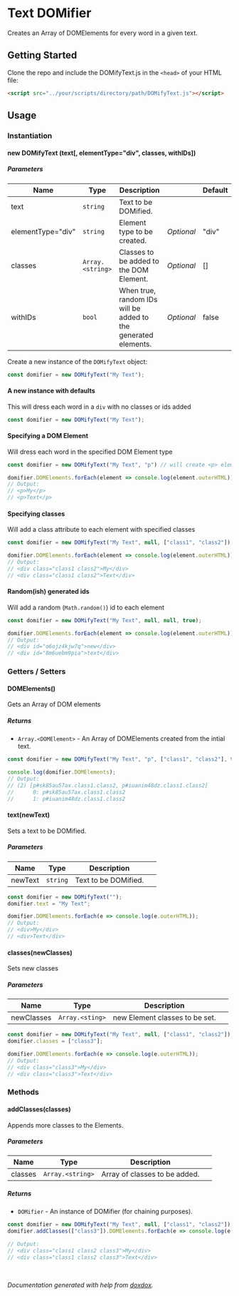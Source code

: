 # Text DOMifier
Creates an Array of DOMElements for every word in a given text.

## Getting Started
Clone the repo and include the DOMifyText.js in the `<head>` of your HTML file:
```html
<script src="../your/scripts/directory/path/DOMifyText.js"></script>
```

## Usage
### Instantiation
#### new DOMifyText (text[, elementType&#x3D;&quot;div&quot;, classes, withIDs]) 
##### Parameters

| Name | Type | Description |  | Default |
| ---- | ---- | ----------- | -------- | ------- |
| text | `string`  | Text to be DOMified. | &nbsp; | &nbsp; |
| elementType&#x3D;&quot;div&quot; | `string`  | Element type to be created. | *Optional* | "div" |
| classes | `Array.<string>`  | Classes to be added to the DOM Element. | *Optional* | [] |
| withIDs | `bool`  | When true, random IDs will be added to the generated elements. | *Optional* | false |

Create a new instance of the `DOMifyText` object:
```javascript
const domifier = new DOMifyText("My Text");
```

#### A new instance with defaults
This will dress each word in a `div` with no classes or ids added
```javascript
const domifier = new DOMifyText("My Text");
```

#### Specifying a DOM Element
Will dress each word in the specified DOM Element type
```javascript
const domifier = new DOMifyText("My Text", "p") // will create <p> elements

domifier.DOMElements.forEach(element => console.log(element.outerHTML));
// Output:
// <p>My</p>
// <p>Text</p>
```

#### Specifying classes
Will add a class attribute to each element with specified classes
```javascript
const domifier = new DOMifyText("My Text", null, ["class1", "class2"]);

domifier.DOMElements.forEach(element => console.log(element.outerHTML));
// Output:
// <div class="class1 class2">My</div>
// <div class="class1 class2">Text</div>
```

#### Random(ish) generated ids
Will add a random (`Math.random()`) id to each element
```javascript
const domifier = new DOMifyText("My Text", null, null, true);

domifier.DOMElements.forEach(element => console.log(element.outerHTML));
// Output:
// <div id="o6ojz4kjw7q">new</div>
// <div id="8m6uebm9pia">text</div>
```


### Getters / Setters
#### DOMElements() 

Gets an Array of DOM elements

##### Returns

- `Array.<DOMElement>`  - An Array of DOMElements created from the intial text.

```javascript
const domifier = new DOMifyText("My Text", "p", ["class1", "class2"], true);

console.log(domifier.DOMElements);
// Output:
// (2) [p#sk85au57ax.class1.class2, p#iuanim48dz.class1.class2]
//      0: p#sk85au57ax.class1.class2
//      1: p#iuanim48dz.class1.class2
```


#### text(newText) 

Sets a text to be DOMified.

##### Parameters

| Name | Type | Description |  |
| ---- | ---- | ----------- | -------- |
| newText | `string`  | Text to be DOMified. | &nbsp; |

```javascript
const domifier = new DOMifyText("");
domifier.text = "My Text";

domifier.DOMElements.forEach(e => console.log(e.outerHTML));
// Output:
// <div>My</div>
// <div>Text</div>
```

#### classes(newClasses) 

Sets new classes

##### Parameters

| Name | Type | Description |  |
| ---- | ---- | ----------- | -------- |
| newClasses | `Array.<sting>`  | new Element classes to be set. | &nbsp; |

```javascript
const domifier = new DOMifyText("My Text", null, ["class1", "class2"]);
domifier.classes = ["class3"];

domifier.DOMElements.forEach(e => console.log(e.outerHTML));
// Output:
// <div class="class3">My</div>
// <div class="class3">Text</div>
```

### Methods

#### addClasses(classes) 

Appends more classes to the Elements.


##### Parameters

| Name | Type | Description |  |
| ---- | ---- | ----------- | -------- |
| classes | `Array.<string>`  | Array of classes to be added. | &nbsp; |


##### Returns


- `DOMifier`  - An instance of DOMifier (for chaining purposes).
```javascript
const domifier = new DOMifyText("My Text", null, ["class1", "class2"]);
domifier.addClasses(["class3"]).DOMElements.forEach(e => console.log(e.outerHTML));

// Output:
// <div class="class1 class2 class3">My</div>
// <div class="class1 class2 class3">Text</div>
```


&nbsp;
&nbsp;

*Documentation generated with help from [doxdox](https://github.com/neogeek/doxdox).*
